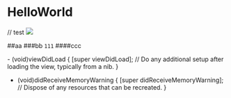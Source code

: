 # HelloWorld
// test
<img src="https://camo.githubusercontent.com/1560be050811ab73457e90aee62cd1cd257c7fb9/68747470733a2f2f7261772e6769746875622e636f6d2f41464e6574776f726b696e672f41464e6574776f726b696e672f6173736574732f61666e6574776f726b696e672d6c6f676f2e706e67">

##aa
###bb
        `111`
####ccc

<div class="highlight highlight-source-objc">
- (void)viewDidLoad {
    [super viewDidLoad];
    // Do any additional setup after loading the view, typically from a nib.
}

- (void)didReceiveMemoryWarning {
    [super didReceiveMemoryWarning];
    // Dispose of any resources that can be recreated.
}
</div>
